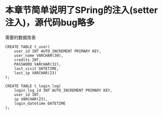 # 本章节简单说明了SPring的注入(setter注入)，源代码bug略多

需要的数据库表
```mysql
CREATE TABLE t_user(
	user_id INT AUTO_INCREMENT PRIMARY KEY,
	user_name VARCHAR(30),
	credits INT,
	PASSWORD VARCHAR(32),
	last_visit DATETIME,
	last_ip VARCHAR(23)
);

CREATE TABLE t_login_log(
	login_log_id INT AUTO_INCREMENT PRIMARY KEY,
	user_id INT,
	ip VARCHAR(23),
	login_datetime DATETIME
);
```
